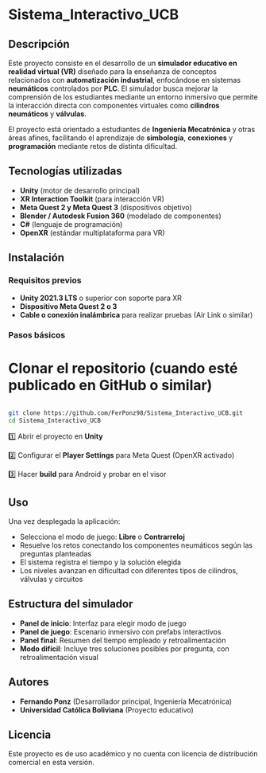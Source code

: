 # Sistema_Interactivo_UCB

## Descripción

Este proyecto consiste en el desarrollo de un **simulador educativo en realidad virtual (VR)** diseñado para la enseñanza de conceptos relacionados con **automatización industrial**, enfocándose en sistemas **neumáticos** controlados por **PLC**. El simulador busca mejorar la comprensión de los estudiantes mediante un entorno inmersivo que permite la interacción directa con componentes virtuales como **cilindros neumáticos** y **válvulas**.

El proyecto está orientado a estudiantes de **Ingeniería Mecatrónica** y otras áreas afines, facilitando el aprendizaje de **simbología**, **conexiones** y **programación** mediante retos de distinta dificultad.

## Tecnologías utilizadas

* **Unity** (motor de desarrollo principal)
* **XR Interaction Toolkit** (para interacción VR)
* **Meta Quest 2 y Meta Quest 3** (dispositivos objetivo)
* **Blender / Autodesk Fusion 360** (modelado de componentes)
* **C#** (lenguaje de programación)
* **OpenXR** (estándar multiplataforma para VR)

## Instalación

### Requisitos previos

* **Unity 2021.3 LTS** o superior con soporte para XR
* **Dispositivo Meta Quest 2 o 3**
* **Cable o conexión inalámbrica** para realizar pruebas (Air Link o similar)

### Pasos básicos


# Clonar el repositorio (cuando esté publicado en GitHub o similar)
```bash

git clone https://github.com/FerPonz98/Sistema_Interactivo_UCB.git
cd Sistema_Interactivo_UCB
```


1️⃣ Abrir el proyecto en **Unity**


2️⃣ Configurar el **Player Settings** para Meta Quest (OpenXR activado)


3️⃣ Hacer **build** para Android y probar en el visor

## Uso

Una vez desplegada la aplicación:

* Selecciona el modo de juego: **Libre** o **Contrarreloj**
* Resuelve los retos conectando los componentes neumáticos según las preguntas planteadas
* El sistema registra el tiempo y la solución elegida
* Los niveles avanzan en dificultad con diferentes tipos de cilindros, válvulas y circuitos

## Estructura del simulador

* **Panel de inicio**: Interfaz para elegir modo de juego
* **Panel de juego**: Escenario inmersivo con prefabs interactivos
* **Panel final**: Resumen del tiempo empleado y retroalimentación
* **Modo difícil**: Incluye tres soluciones posibles por pregunta, con retroalimentación visual

## Autores

* **Fernando Ponz** (Desarrollador principal, Ingeniería Mecatrónica)
* **Universidad Católica Boliviana** (Proyecto educativo)

## Licencia

Este proyecto es de uso académico y no cuenta con licencia de distribución comercial en esta versión.

```


